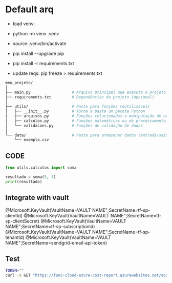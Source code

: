 # Default arq

- load venv:
- python -m venv .venv
- source .venv/bin/activate
- pip install --upgrade pip
- pip install -r requirements.txt

- update reqs:  pip freeze > requirements.txt

```bash
meu_projeto/
│
├── main.py                  # Arquivo principal que executa o projeto
├── requirements.txt         # Dependências do projeto (opcional)
│
├── utils/                   # Pasta para funções reutilizáveis
│   ├── __init__.py          # Torna a pasta um pacote Python
│   ├── arquivos.py          # Funções relacionadas a manipulação de arquivos
│   ├── calculos.py          # Funções matemáticas ou de processamento
│   └── validacoes.py        # Funções de validação de dados
│
└── data/                    # Pasta para armazenar dados (entrada/saída)
    └── exemplo.csv
```

## CODE

```python
from utils.calculos import soma

resultado = soma(5, 3)
print(resultado)
```


## Integrate with vault

@Microsoft.KeyVault(VaultName=VAULT NAME";SecretName=tf-sp-clientId)
@Microsoft.KeyVault(VaultName=VAULT NAME";SecretName=tf-sp-clientSecret)
@Microsoft.KeyVault(VaultName=VAULT NAME";SecretName=tf-sp-subscriptionId)
@Microsoft.KeyVault(VaultName=VAULT NAME";SecretName=tf-sp-tenantId)
@Microsoft.KeyVault(VaultName=VAULT NAME";SecretName=sendgrid-email-api-token)



## Test

```bash
TOKEN=""
curl -X GET "https://func-cloud-azure-cost-report.azurewebsites.net/api/cost-report?code=${TOKEN}"
```
